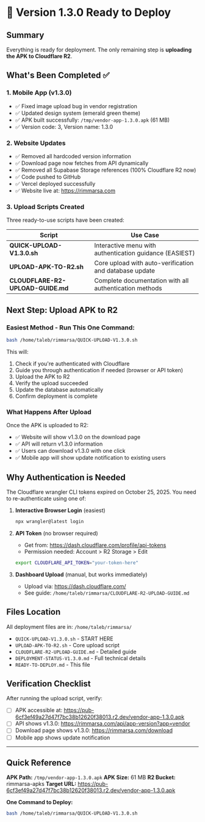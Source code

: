 # 🚀 Version 1.3.0 Ready to Deploy

## Summary

Everything is ready for deployment. The only remaining step is **uploading the APK to Cloudflare R2**.

## What's Been Completed ✅

### 1. Mobile App (v1.3.0)
- ✅ Fixed image upload bug in vendor registration
- ✅ Updated design system (emerald green theme)
- ✅ APK built successfully: `/tmp/vendor-app-1.3.0.apk` (61 MB)
- ✅ Version code: 3, Version name: 1.3.0

### 2. Website Updates
- ✅ Removed all hardcoded version information
- ✅ Download page now fetches from API dynamically
- ✅ Removed all Supabase Storage references (100% Cloudflare R2 now)
- ✅ Code pushed to GitHub
- ✅ Vercel deployed successfully
- ✅ Website live at: https://rimmarsa.com

### 3. Upload Scripts Created
Three ready-to-use scripts have been created:

| Script | Use Case |
|--------|----------|
| **QUICK-UPLOAD-V1.3.0.sh** | Interactive menu with authentication guidance (EASIEST) |
| **UPLOAD-APK-TO-R2.sh** | Core upload with auto-verification and database update |
| **CLOUDFLARE-R2-UPLOAD-GUIDE.md** | Complete documentation with all authentication methods |

## Next Step: Upload APK to R2

### Easiest Method - Run This One Command:

```bash
bash /home/taleb/rimmarsa/QUICK-UPLOAD-V1.3.0.sh
```

This will:
1. Check if you're authenticated with Cloudflare
2. Guide you through authentication if needed (browser or API token)
3. Upload the APK to R2
4. Verify the upload succeeded
5. Update the database automatically
6. Confirm deployment is complete

### What Happens After Upload

Once the APK is uploaded to R2:
- ✅ Website will show v1.3.0 on the download page
- ✅ API will return v1.3.0 information
- ✅ Users can download v1.3.0 with one click
- ✅ Mobile app will show update notification to existing users

## Why Authentication is Needed

The Cloudflare wrangler CLI tokens expired on October 25, 2025. You need to re-authenticate using one of:

1. **Interactive Browser Login** (easiest)
   ```bash
   npx wrangler@latest login
   ```

2. **API Token** (no browser required)
   - Get from: https://dash.cloudflare.com/profile/api-tokens
   - Permission needed: Account > R2 Storage > Edit
   ```bash
   export CLOUDFLARE_API_TOKEN="your-token-here"
   ```

3. **Dashboard Upload** (manual, but works immediately)
   - Upload via: https://dash.cloudflare.com/
   - See guide: `/home/taleb/rimmarsa/CLOUDFLARE-R2-UPLOAD-GUIDE.md`

## Files Location

All deployment files are in: `/home/taleb/rimmarsa/`

- `QUICK-UPLOAD-V1.3.0.sh` - START HERE
- `UPLOAD-APK-TO-R2.sh` - Core upload script
- `CLOUDFLARE-R2-UPLOAD-GUIDE.md` - Detailed guide
- `DEPLOYMENT-STATUS-V1.3.0.md` - Full technical details
- `READY-TO-DEPLOY.md` - This file

## Verification Checklist

After running the upload script, verify:

- [ ] APK accessible at: https://pub-6cf3ef49a27d47f7bc38b12620f38013.r2.dev/vendor-app-1.3.0.apk
- [ ] API shows v1.3.0: https://rimmarsa.com/api/app-version?app=vendor
- [ ] Download page shows v1.3.0: https://rimmarsa.com/download
- [ ] Mobile app shows update notification

---

## Quick Reference

**APK Path:** `/tmp/vendor-app-1.3.0.apk`
**APK Size:** 61 MB
**R2 Bucket:** rimmarsa-apks
**Target URL:** https://pub-6cf3ef49a27d47f7bc38b12620f38013.r2.dev/vendor-app-1.3.0.apk

**One Command to Deploy:**
```bash
bash /home/taleb/rimmarsa/QUICK-UPLOAD-V1.3.0.sh
```
